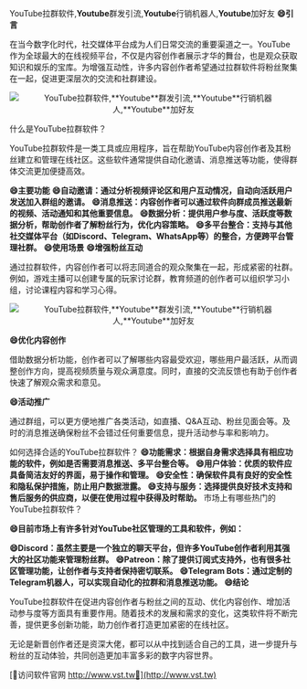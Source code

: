YouTube拉群软件,**Youtube**群发引流,**Youtube**行销机器人,**Youtube**加好友
**😄引言**

在当今数字化时代，社交媒体平台成为人们日常交流的重要渠道之一。YouTube作为全球最大的在线视频平台，不仅是内容创作者展示才华的舞台，也是观众获取知识和娱乐的宝库。为增强互动性，许多内容创作者希望通过拉群软件将粉丝聚集在一起，促进更深层次的交流和社群建设。

 <center><img src="https://vst.tw/MP4/tuiguang/png/5.png" alt="YouTube拉群软件,**Youtube**群发引流,**Youtube**行销机器人,**Youtube**加好友"></center>

什么是YouTube拉群软件？

YouTube拉群软件是一类工具或应用程序，旨在帮助YouTube内容创作者及其粉丝建立和管理在线社区。这些软件通常提供自动化邀请、消息推送等功能，使得群体交流更加便捷高效。

**😄主要功能**
**😄自动邀请：通过分析视频评论区和用户互动情况，自动向活跃用户发送加入群组的邀请。**
**😄消息推送：内容创作者可以通过软件向群成员推送最新的视频、活动通知和其他重要信息。**
**😄数据分析：提供用户参与度、活跃度等数据分析，帮助创作者了解粉丝行为，优化内容策略。**
**😄多平台整合：支持与其他社交媒体平台（如Discord、Telegram、WhatsApp等）的整合，方便跨平台管理社群。**
**😄使用场景**
**😄增强粉丝互动**

通过拉群软件，内容创作者可以将志同道合的观众聚集在一起，形成紧密的社群。例如，游戏主播可以创建专属的玩家讨论群，教育频道的创作者可以组织学习小组，讨论课程内容和学习心得。

 <center><img src="https://vst.tw/MP4/tuiguang/png/4.png" alt="YouTube拉群软件,**Youtube**群发引流,**Youtube**行销机器人,**Youtube**加好友"></center>

**😄优化内容创作**

借助数据分析功能，创作者可以了解哪些内容最受欢迎，哪些用户最活跃，从而调整创作方向，提高视频质量与观众满意度。同时，直接的交流反馈也有助于创作者快速了解观众需求和意见。

**😄活动推广**

通过群组，可以更方便地推广各类活动，如直播、Q&A互动、粉丝见面会等。及时的消息推送确保粉丝不会错过任何重要信息，提升活动参与率和影响力。

如何选择合适的YouTube拉群软件？
**😄功能需求：根据自身需求选择具有相应功能的软件，例如是否需要消息推送、多平台整合等。**
**😄用户体验：优质的软件应具备简洁友好的界面，易于操作和管理。**
**😄安全性：确保软件具有良好的安全性和隐私保护措施，防止用户数据泄露。**
**😄支持与服务：选择提供良好技术支持和售后服务的供应商，以便在使用过程中获得及时帮助。**
市场上有哪些热门的YouTube拉群软件？

**😄目前市场上有许多针对YouTube社区管理的工具和软件，例如：**

**😄Discord：虽然主要是一个独立的聊天平台，但许多YouTube创作者利用其强大的社区功能来管理粉丝群。**
**😄Patreon：除了提供订阅式支持外，也有很多社区管理功能，让创作者与支持者保持密切联系。**
**😄Telegram Bots：通过定制的Telegram机器人，可以实现自动化的拉群和消息推送功能。**
**😄结论**

YouTube拉群软件在促进内容创作者与粉丝之间的互动、优化内容创作、增加活动参与度等方面具有重要作用。随着技术的发展和需求的变化，这类软件将不断完善，提供更多创新功能，助力创作者打造更加紧密的在线社区。

无论是新晋创作者还是资深大佬，都可以从中找到适合自己的工具，进一步提升与粉丝的互动体验，共同创造更加丰富多彩的数字内容世界。


[👻访问软件官网 http://www.vst.tw👻](http://www.vst.tw)

